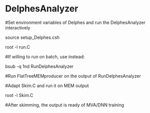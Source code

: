 # DelphesAnalyzer

#Set environment variables of Delphes and run the DelphesAnalyzer interactively

source setup_Delphes.csh

root -l run.C

#If willing to run on batch, use instead:

bsub -q 1nd RunDelphesAnalyzer

#Run FlatTreeMEMproducer on the output of RunDelphesAnalyzer

#Adapt Skim.C and run it on MEM output

root -l Skim.C

#After skimming, the output is ready of MVA/DNN training

